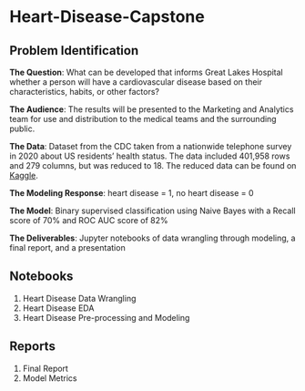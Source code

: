 # Heart-Disease-Capstone

## Problem Identification

**The Question**: What can be developed that informs Great Lakes Hospital whether a person will have a cardiovascular disease based on their characteristics, habits, or other factors?

**The Audience**: The results will be presented to the Marketing and Analytics team for use and distribution to the medical teams and the surrounding public.

**The Data**: Dataset from the CDC taken from a nationwide telephone survey in 2020 about US residents’ health status.  The data included 401,958 rows and 279 columns, but was reduced to 18.  The reduced data can be found on [Kaggle](https://www.kaggle.com/datasets/kamilpytlak/personal-key-indicators-of-heart-disease).

**The Modeling Response**: heart disease = 1, no heart disease = 0

**The Model**: Binary supervised classification using Naive Bayes with a Recall score of 70% and ROC AUC score of 82%

**The Deliverables**: Jupyter notebooks of data wrangling through modeling, a final report, and a presentation


## Notebooks
1. Heart Disease Data Wrangling
2. Heart Disease EDA
3. Heart Disease Pre-processing and Modeling

## Reports
1. Final Report
2. Model Metrics
